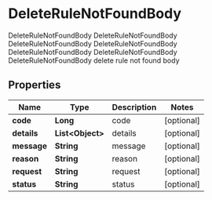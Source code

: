 

# DeleteRuleNotFoundBody

DeleteRuleNotFoundBody DeleteRuleNotFoundBody DeleteRuleNotFoundBody DeleteRuleNotFoundBody DeleteRuleNotFoundBody DeleteRuleNotFoundBody DeleteRuleNotFoundBody delete rule not found body

## Properties

Name | Type | Description | Notes
------------ | ------------- | ------------- | -------------
**code** | **Long** | code |  [optional]
**details** | **List&lt;Object&gt;** | details |  [optional]
**message** | **String** | message |  [optional]
**reason** | **String** | reason |  [optional]
**request** | **String** | request |  [optional]
**status** | **String** | status |  [optional]



